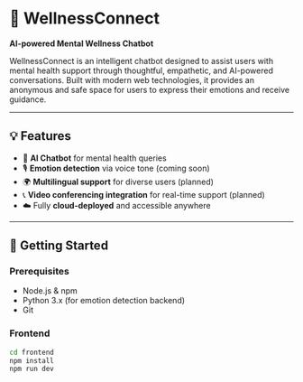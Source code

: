 # 🌿 WellnessConnect

**AI-powered Mental Wellness Chatbot**

WellnessConnect is an intelligent chatbot designed to assist users with mental health support through thoughtful, empathetic, and AI-powered conversations. Built with modern web technologies, it provides an anonymous and safe space for users to express their emotions and receive guidance.

---

## 💡 Features

- 🤖 **AI Chatbot** for mental health queries
- 🎙️ **Emotion detection** via voice tone (coming soon)
- 🌍 **Multilingual support** for diverse users (planned)
- 📞 **Video conferencing integration** for real-time support (planned)
- ☁️ Fully **cloud-deployed** and accessible anywhere

---

## 🚀 Getting Started

### Prerequisites

- Node.js & npm
- Python 3.x (for emotion detection backend)
- Git

### Frontend

```bash
cd frontend
npm install
npm run dev
